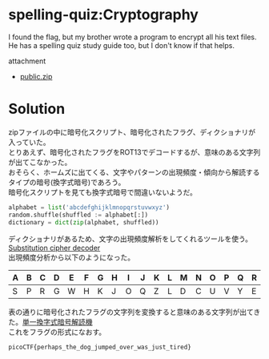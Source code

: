 # spelling-quiz:Cryptography

I found the flag, but my brother wrote a program to encrypt all his text files. He has a spelling quiz study guide too, but I don't know if that helps.

attachment
* [public.zip]()

# Solution

zipファイルの中に暗号化スクリプト、暗号化されたフラグ、ディクショナリが入っていた。\
とりあえず、暗号化されたフラグをROT13でデコードするが、意味のある文字列が出てこなかった。\
おそらく、ホームズに出てくる、文字やパターンの出現頻度・傾向から解読するタイプの暗号(換字式暗号)であろう。\
暗号化スクリプトを見ても換字式暗号で間違いないようだ。
```python
alphabet = list('abcdefghijklmnopqrstuvwxyz')
random.shuffle(shuffled := alphabet[:])
dictionary = dict(zip(alphabet, shuffled))
```
ディクショナリがあるため、文字の出現頻度解析をしてくれるツールを使う。[Substitution cipher decoder](https://planetcalc.com/8047/)\
出現頻度分析から以下のようになった。

|A|B|C|D|E|F|G|H|I|J|K|L|M|N|O|P|Q|R|S|T|U|V|W|X|Y|Z|
|-|-|-|-|-|-|-|-|-|-|-|-|-|-|-|-|-|-|-|-|-|-|-|-|-|-|
|S|P|R|G|W|H|K|J|O|Q|Z|L|D|C|U|V|Y|E|M|N|B|T|I|A|F|X|

表の通りに暗号化されたフラグの文字列を変換すると意味のある文字列が出てきた。[単一換字式暗号解読機](http://www.net.c.dendai.ac.jp/crypto/histogram2.html)\
これをフラグの形式になおす。

`picoCTF{perhaps_the_dog_jumped_over_was_just_tired}`

